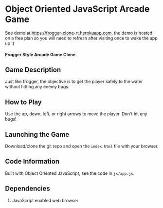 # Object Oriented JavaScript Arcade Game

See demo at https://frogger-clone-rt.herokuapp.com, the demo is hosted on a free plan so you will need to refresh after visiting once to wake the app up :)

#### Frogger Style Arcade Game Clone

## Game Description
Just like frogger, the objective is to get the player safely to the water without hitting any enemy bugs.

## How to Play
Use the up, down, left, or right arrows to move the player. Don't hit any bugs!

## Launching the Game
Download/clone the git repo and open the `index.html` file with your browser.

## Code Information
Built with Object Oriented JavaScript, see the code in `js/app.js`.

## Dependencies
1. JavaScript enabled web browser

